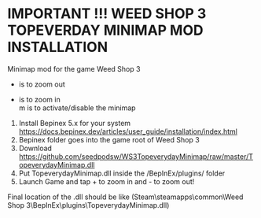 # IMPORTANT !!! WEED SHOP 3 TOPEVERDAY MINIMAP MOD INSTALLATION
Minimap mod for the game Weed Shop 3

- is to zoom out  
+ is to zoom in  
m is to activate/disable the minimap  


1. Install Bepinex 5.x for your system https://docs.bepinex.dev/articles/user_guide/installation/index.html
2. Bepinex folder goes into the game root of Weed Shop 3
3. Download https://github.com/seedpodsw/WS3TopeverydayMinimap/raw/master/TopeverydayMinimap.dll
4. Put TopeverydayMinimap.dll inside the /BepInEx/plugins/ folder
5. Launch Game and tap + to zoom in and - to zoom out!

Final location of the .dll should be like (Steam\steamapps\common\Weed Shop 3\BepInEx\plugins\TopeverydayMinimap.dll)
